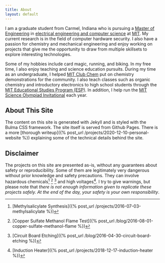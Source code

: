 ```yaml
---
title: About
layout: default
---
```


I am a graduate student from Carmel, Indiana who is pursuing a [Master of Engineering](https://www.eecs.mit.edu/academics-admissions/undergraduate-programs/6-p-meng-program) in [electrical engineering and computer science](https://www.eecs.mit.edu/) at [MIT](http://web.mit.edu/). My current research is in the field of computer hardware security. I also have a passion for chemistry and mechanical engineering and enjoy working on projects that give me the opportunity to draw from multiple skillsets to explore interesting technologies.

Some of my hobbies include card magic, running, and biking. In my free time, I also enjoy teaching and science education pursuits. During my time as an undergraduate, I helped [MIT Club Chem](http://web.mit.edu/clubchem/www/) put on chemistry demonstrations for the community. I also teach classes such as organic chemistry and introductory electronics to high school students through the [MIT Educational Studies Program (ESP)](https://esp.mit.edu/learn/index.html). In addition, I help run the [MIT Science Olympiad Invitational](https://scioly.mit.edu) each year.

## About This Site

The content on this site is generated with Jekyll and is styled with the Bulma CSS framework. The site itself is served from Github Pages. There is a more [thorough writeup]({% post_url /projects/2020-12-10-personal-website %}) explaining some of the technical details behind the site.

## Disclaimer

The projects on this site are presented as-is, without any guarantees about safety or reproducibility. Some of them are legitimately very dangerous without prior knowledge and safety precautions. They can involve hazardous chemicals[^1] [^2] [^3] and high voltages[^4]. I try to give warnings, but please note that *there is not enough information given to replicate these projects safely. At the end of the day, your safety is your own responsibility*.

[^1]: [Methylsalicylate Synthesis]({% post_url /projects/2016-07-03-methylsalicylate %})
[^2]: [Copper Sulfate Methanol Flame Test]({% post_url /blog/2016-08-01-copper-sulfate-methanol-flame %})
[^3]: [Circuit Board Etching]({% post_url /blog/2016-04-30-circuit-board-etching %})
[^4]: [Induction Heater]({% post_url /projects/2018-12-17-induction-heater %})
